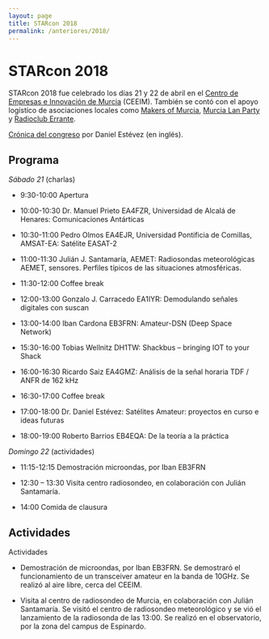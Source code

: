 ```yaml
---
layout: page
title: STARcon 2018
permalink: /anteriores/2018/
---
```


# STARcon 2018

STARcon 2018 fue celebrado los días 21 y 22 de abril en el [Centro de Empresas e
Innovación de Murcia](https://www.ceeim.es/) (CEEIM). También se contó con el
apoyo logístico de asociaciones locales como [Makers of Murcia](https://makersofmurcia.org/),
[Murcia Lan Party](http://www.murcialanparty.com/mlp17/)
y [Radioclub Errante](http://www.radiocluberrante.es/).

[Crónica del congreso](https://destevez.net/2018/04/starcon-2018-aftermath/)
por Daniel Estévez (en inglés).

## Programa


*Sábado 21* (charlas)

* 9:30-10:00 Apertura
* 10:00-10:30 Dr. Manuel Prieto EA4FZR, Universidad de Alcalá de Henares: Comunicaciones Antárticas
* 10:30-11:00 Pedro Olmos EA4EJR, Universidad Pontificia de Comillas, AMSAT-EA: Satélite EASAT-2
* 11:00-11:30 Julián J. Santamaría, AEMET: Radiosondas meteorológicas AEMET, sensores. Perfiles típicos de las situaciones atmosféricas.
* 11:30-12:00 Coffee break
* 12:00-13:00 Gonzalo J. Carracedo EA1IYR: Demodulando señales digitales con suscan
* 13:00-14:00 Iban Cardona EB3FRN: Amateur-DSN (Deep Space Network)

* 15:30-16:00 Tobias Wellnitz DH1TW: Shackbus – bringing IOT to your Shack
* 16:00-16:30 Ricardo Saiz EA4GMZ: Análisis de la señal horaria TDF / ANFR de 162 kHz
* 16:30-17:00 Coffee break
* 17:00-18:00 Dr. Daniel Estévez: Satélites Amateur: proyectos en curso e ideas futuras
* 18:00-19:00 Roberto Barrios EB4EQA: De la teoría a la práctica

*Domingo 22* (actividades)

* 11:15-12:15 Demostración microondas, por Iban EB3FRN
* 12:30 – 13:30 Visita centro radiosondeo, en colaboración con Julián Santamaría.

* 14:00 Comida de clausura

## Actividades

Actividades

* Demostración de microondas, por Iban EB3FRN. Se demostraró el funcionamiento
  de un transceiver amateur en la banda de 10GHz. Se realizó al aire libre,
  cerca del CEEIM.

* Visita al centro de radiosondeo de Murcia, en colaboración
  con Julián Santamaría. Se visitó el centro de radiosondeo meteorológico y
  se vió el lanzamiento de la radiosonda de las 13:00. Se realizó en el
  observatorio, por la zona del campus de Espinardo.
